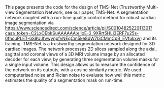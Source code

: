 This page presents the code for the design of TMS-Net (Trustworthy Multi-view Segmentation Network, see our paper, TMS-Net: A segmentation network coupled with a run-time quality control method for robust cardiac image segmentation via https://www.sciencedirect.com/science/article/pii/S0010482522011301?casa_token=C2LxOEbkSuAAAAAA:eiloE-3_9XRrt5HLi3ERF7u25s-0fhcuPLET-6S8UJfvwynpfvNEgCm5ke8dW7I3CMmCpB_EVfukxw) and its training. TMS-Net is a trustworthy segmentation network designed for 3D cardiac images. The network processes 2D slices sampled along the axial, sagittal and coronal views of a 3D MRI volume image by an allocated decoder for each view, by generating three segmentation volume masks for a single input volume. This design allows us to measure the confidence of the network on its outputs, with a cosine similarity metric.  We used computerised noise and Rician noise to evaluate how well this metric estimates the quality of a segmentation mask on run-time. 


